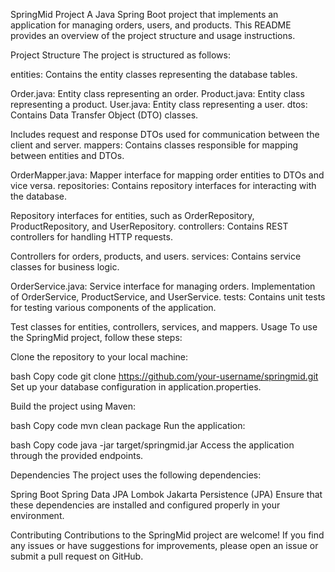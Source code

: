 SpringMid Project
A Java Spring Boot project that implements an application for managing orders, users, and products. This README provides an overview of the project structure and usage instructions.

Project Structure
The project is structured as follows:

entities: Contains the entity classes representing the database tables.

Order.java: Entity class representing an order.
Product.java: Entity class representing a product.
User.java: Entity class representing a user.
dtos: Contains Data Transfer Object (DTO) classes.

Includes request and response DTOs used for communication between the client and server.
mappers: Contains classes responsible for mapping between entities and DTOs.

OrderMapper.java: Mapper interface for mapping order entities to DTOs and vice versa.
repositories: Contains repository interfaces for interacting with the database.

Repository interfaces for entities, such as OrderRepository, ProductRepository, and UserRepository.
controllers: Contains REST controllers for handling HTTP requests.

Controllers for orders, products, and users.
services: Contains service classes for business logic.

OrderService.java: Service interface for managing orders.
Implementation of OrderService, ProductService, and UserService.
tests: Contains unit tests for testing various components of the application.

Test classes for entities, controllers, services, and mappers.
Usage
To use the SpringMid project, follow these steps:

Clone the repository to your local machine:

bash
Copy code
git clone https://github.com/your-username/springmid.git
Set up your database configuration in application.properties.

Build the project using Maven:

bash
Copy code
mvn clean package
Run the application:

bash
Copy code
java -jar target/springmid.jar
Access the application through the provided endpoints.

Dependencies
The project uses the following dependencies:

Spring Boot
Spring Data JPA
Lombok
Jakarta Persistence (JPA)
Ensure that these dependencies are installed and configured properly in your environment.

Contributing
Contributions to the SpringMid project are welcome! If you find any issues or have suggestions for improvements, please open an issue or submit a pull request on GitHub.
